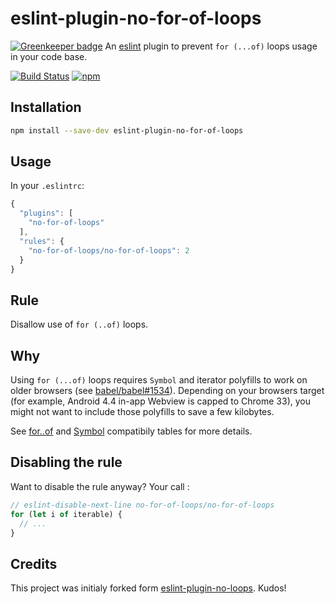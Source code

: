 # eslint-plugin-no-for-of-loops

[![Greenkeeper badge](https://badges.greenkeeper.io/dharFr/eslint-plugin-no-for-of-loops.svg)](https://greenkeeper.io/)
An [eslint](http://eslint.org/) plugin to prevent `for (...of)` loops usage in your code base.

[![Build Status](https://travis-ci.org/dharFr/eslint-plugin-no-for-of-loops.svg?branch=master)](https://travis-ci.org/dharFr/eslint-plugin-no-for-of-loops)
[![npm](https://img.shields.io/npm/v/eslint-plugin-no-for-of-loops.svg)](https://www.npmjs.com/package/eslint-plugin-no-for-of-loops)


## Installation
``` sh
npm install --save-dev eslint-plugin-no-for-of-loops
```

## Usage
In your `.eslintrc`:

``` javascript
{
  "plugins": [
    "no-for-of-loops"
  ],
  "rules": {
    "no-for-of-loops/no-for-of-loops": 2
  }
}
```

## Rule
Disallow use of `for (..of)` loops.

## Why
Using  `for (...of)` loops requires `Symbol` and iterator polyfills to work on older browsers (see [babel/babel#1534](https://github.com/babel/babel/issues/1534)).
Depending on your browsers target (for example, Android 4.4 in-app Webview is capped to Chrome 33), you might not want to include those polyfills to save a few kilobytes.

See [for..of](http://kangax.github.io/compat-table/es6/#test-for..of_loops) and [Symbol](http://kangax.github.io/compat-table/es6/#test-Symbol) compatibily tables for more details.

## Disabling the rule
Want to disable the rule anyway? Your call :

```javascript
// eslint-disable-next-line no-for-of-loops/no-for-of-loops
for (let i of iterable) {
  // ...
}
```

## Credits

This project was initialy forked form [eslint-plugin-no-loops](https://github.com/buildo/eslint-plugin-no-loops). Kudos!
